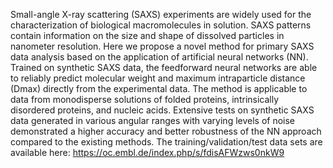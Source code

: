 Small-angle X-ray scattering (SAXS) experiments are widely used for the characterization of biological macromolecules in
solution. SAXS patterns contain information on the size and shape of dissolved particles in nanometer resolution. Here
we propose a novel method for primary SAXS data analysis based on the application of artificial neural networks (NN).
Trained on synthetic SAXS data, the feedforward neural networks are able to reliably predict molecular weight and
maximum intraparticle distance (Dmax) directly from the experimental data. The method is applicable to data from
monodisperse solutions of folded proteins, intrinsically disordered proteins, and nucleic acids. Extensive tests on
synthetic SAXS data generated in various angular ranges with varying levels of noise demonstrated a higher accuracy and
better robustness of the NN approach compared to the existing methods. The training/validation/test data sets are
available here:
https://oc.embl.de/index.php/s/fdisAFWzws0nkW9